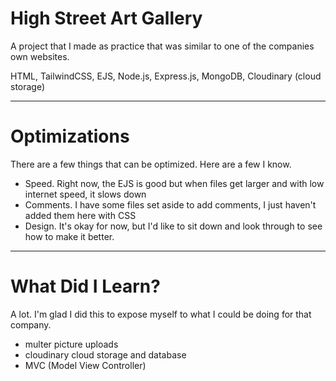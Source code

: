 # High Street Art Gallery

A project that I made as practice that was similar to one of the companies own websites. 

HTML, TailwindCSS, EJS, Node.js, Express.js, MongoDB, Cloudinary (cloud storage)

---

# Optimizations

There are a few things that can be optimized. Here are a few I know. 
- Speed. Right now, the EJS is good but when files get larger and with low internet speed, it slows down
- Comments. I have some files set aside to add comments, I just haven't added them here with CSS
- Design. It's okay for now, but I'd like to sit down and look through to see how to make it better. 


---

# What Did I Learn?

A lot. I'm glad I did this to expose myself to what I could be doing for that company. 
- multer picture uploads
- cloudinary cloud storage and database 
- MVC (Model View Controller)
